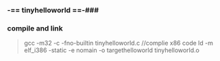 ### -== tinyhelloworld ==-###

### compile and link
> gcc -m32 -c -fno-builtin tinyhelloworld.c //complie x86 code
> ld -m elf_i386 -static -e nomain -o targethelloworld tinyhelloworld.o



